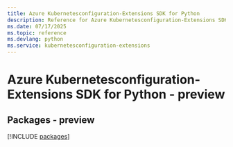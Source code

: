 ```yaml
---
title: Azure Kubernetesconfiguration-Extensions SDK for Python
description: Reference for Azure Kubernetesconfiguration-Extensions SDK for Python
ms.date: 07/17/2025
ms.topic: reference
ms.devlang: python
ms.service: kubernetesconfiguration-extensions
---
```

# Azure Kubernetesconfiguration-Extensions SDK for Python - preview
## Packages - preview
[!INCLUDE [packages](kubernetesconfiguration-extensions-index.md)]
